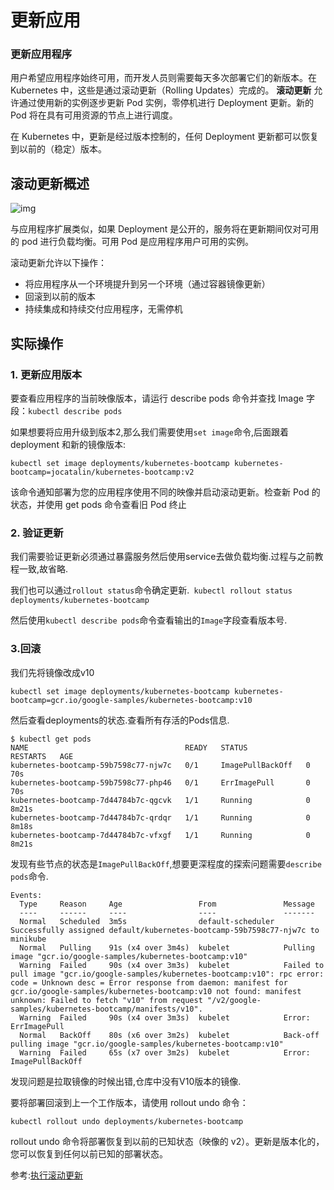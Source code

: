 # 更新应用

### 更新应用程序

用户希望应用程序始终可用，而开发人员则需要每天多次部署它们的新版本。在 Kubernetes 中，这些是通过滚动更新（Rolling Updates）完成的。 **滚动更新** 允许通过使用新的实例逐步更新 Pod 实例，零停机进行 Deployment 更新。新的 Pod 将在具有可用资源的节点上进行调度。

 在 Kubernetes 中，更新是经过版本控制的，任何 Deployment 更新都可以恢复到以前的（稳定）版本。

## 滚动更新概述

![img](https://d33wubrfki0l68.cloudfront.net/9b57c000ea41aca21842da9e1d596cf22f1b9561/91786/docs/tutorials/kubernetes-basics/public/images/module_06_rollingupdates3.svg)

与应用程序扩展类似，如果 Deployment 是公开的，服务将在更新期间仅对可用的 pod 进行负载均衡。可用 Pod 是应用程序用户可用的实例。

滚动更新允许以下操作：

- 将应用程序从一个环境提升到另一个环境（通过容器镜像更新）
- 回滚到以前的版本
- 持续集成和持续交付应用程序，无需停机

## 实际操作

### 1. 更新应用版本

要查看应用程序的当前映像版本，请运行 describe pods 命令并查找 Image 字段：`kubectl describe pods`

如果想要将应用升级到版本2,那么我们需要使用`set image`命令,后面跟着deployment 和新的镜像版本:

```
kubectl set image deployments/kubernetes-bootcamp kubernetes-bootcamp=jocatalin/kubernetes-bootcamp:v2
```

该命令通知部署为您的应用程序使用不同的映像并启动滚动更新。检查新 Pod 的状态，并使用 get pods 命令查看旧 Pod 终止

### 2. 验证更新

我们需要验证更新必须通过暴露服务然后使用service去做负载均衡.过程与之前教程一致,故省略.

我们也可以通过`rollout status`命令确定更新.` kubectl rollout status deployments/kubernetes-bootcamp`

然后使用`kubectl describe pods`命令查看输出的`Image`字段查看版本号.

### 3.回滚

我们先将镜像改成v10

```
kubectl set image deployments/kubernetes-bootcamp kubernetes-bootcamp=gcr.io/google-samples/kubernetes-bootcamp:v10
```

然后查看deployments的状态.查看所有存活的Pods信息.

```
$ kubectl get pods
NAME                                   READY   STATUS             RESTARTS   AGE
kubernetes-bootcamp-59b7598c77-njw7c   0/1     ImagePullBackOff   0          70s
kubernetes-bootcamp-59b7598c77-php46   0/1     ErrImagePull       0          70s
kubernetes-bootcamp-7d44784b7c-qgcvk   1/1     Running            0          8m21s
kubernetes-bootcamp-7d44784b7c-qrdqr   1/1     Running            0          8m18s
kubernetes-bootcamp-7d44784b7c-vfxgf   1/1     Running            0          8m21s
```

发现有些节点的状态是`ImagePullBackOff`,想要更深程度的探索问题需要`describe pods`命令.

```
Events:
  Type     Reason     Age                 From               Message
  ----     ------     ----                ----               -------
  Normal   Scheduled  3m5s                default-scheduler  Successfully assigned default/kubernetes-bootcamp-59b7598c77-njw7c to minikube
  Normal   Pulling    91s (x4 over 3m4s)  kubelet            Pulling image "gcr.io/google-samples/kubernetes-bootcamp:v10"
  Warning  Failed     90s (x4 over 3m3s)  kubelet            Failed to pull image "gcr.io/google-samples/kubernetes-bootcamp:v10": rpc error: code = Unknown desc = Error response from daemon: manifest for gcr.io/google-samples/kubernetes-bootcamp:v10 not found: manifest unknown: Failed to fetch "v10" from request "/v2/google-samples/kubernetes-bootcamp/manifests/v10".
  Warning  Failed     90s (x4 over 3m3s)  kubelet            Error: ErrImagePull
  Normal   BackOff    80s (x6 over 3m2s)  kubelet            Back-off pulling image "gcr.io/google-samples/kubernetes-bootcamp:v10"
  Warning  Failed     65s (x7 over 3m2s)  kubelet            Error: ImagePullBackOff

```

发现问题是拉取镜像的时候出错,仓库中没有V10版本的镜像.

要将部署回滚到上一个工作版本，请使用 rollout undo 命令：

```
kubectl rollout undo deployments/kubernetes-bootcamp
```

rollout undo 命令将部署恢复到以前的已知状态（映像的 v2）。更新是版本化的，您可以恢复到任何以前已知的部署状态。







参考:[执行滚动更新](https://kubernetes.io/zh-cn/docs/tutorials/kubernetes-basics/update/update-intro/)